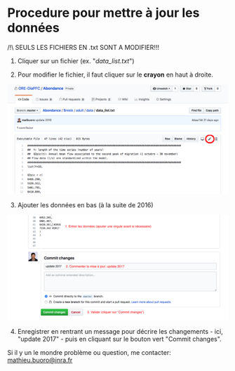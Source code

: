 Procedure pour mettre à jour les données
======

/!\ SEULS LES FICHIERS EN .txt SONT A MODIFIER!!!  

1. Cliquer sur un fichier (ex. "*data_list.txt*") 

2. Pour modifier le fichier, il faut cliquer sur le **crayon** en haut à droite.

![photo1](shot1.png)

3. Ajouter les données en bas (à la suite de 2016)

![photo1](shot2.png)

4. Enregistrer en rentrant un message pour décrire les changements - ici, "update 2017" - puis en cliquant sur le bouton vert "Commit changes".

Si il y un le mondre problème ou question, me contacter: mathieu.buoro@inra.fr
